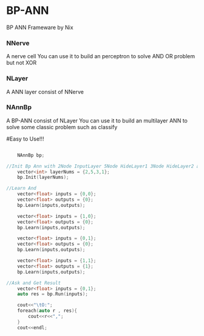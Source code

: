 # BP-ANN
BP ANN Frameware by Nix

### NNerve
A nerve cell
You can use it to build an perceptron to solve AND OR problem but not XOR

### NLayer
A ANN layer consist of NNerve

### NAnnBp
A BP-ANN consist of NLayer
You can use it to build an multilayer ANN to solve some classic problem such as classify


#Easy to Use!!!
```c++

    NAnnBp bp;

//Init Bp Ann with 2Node InputLayer 5Node HideLayer1 3Node HideLayer2 and 1Node OutputLayer
    vector<int> layerNums = {2,5,3,1};
    bp.Init(layerNums);

//Learn And 
    vector<float> inputs = {0,0};
    vector<float> outputs = {0};
    bp.Learn(inputs,outputs);

    vector<float> inputs = {1,0};
    vector<float> outputs = {0};
    bp.Learn(inputs,outputs);

    vector<float> inputs = {0,1};
    vector<float> outputs = {0};
    bp.Learn(inputs,outputs);

    vector<float> inputs = {1,1};
    vector<float> outputs = {1};
    bp.Learn(inputs,outputs);

//Ask and Get Result
    vector<float> inputs = {0,1};
    auto res = bp.Run(inputs);

    cout<<"\tO:";
    foreach(auto r , res){
        cout<<r<<",";
    }
    cout<<endl;
```